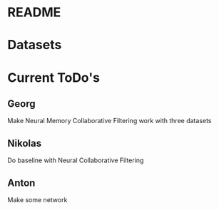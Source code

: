 # README 

# Datasets

# Current ToDo's
## Georg
Make Neural Memory Collaborative Filtering work with three datasets
## Nikolas
Do baseline with Neural Collaborative Filtering 
## Anton
Make some network 